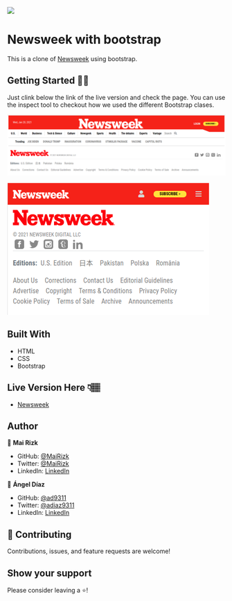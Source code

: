 ![](https://img.shields.io/badge/Microverse-blueviolet)

# Newsweek with bootstrap

This is a clone of [Newsweek](https://web.archive.org/web/20210120125445/https://www.newsweek.com/) using bootstrap.

## Getting Started 💪🏽

Just clink below the link of the live version and check the page. You can use the inspect tool to checkout how we used the different Bootstrap clases.

![Screenshot1](/img/screenshot1.png)

![Screenshot2](/img/screenshot2.png)

## Built With

- HTML
- CSS
- Bootstrap

## Live Version Here 👇🏽️

- [Newsweek](https://ad9311.github.io/nws/)

## Author

👤 **Mai Rizk**

- GitHub: [@MaiRizk](https://github.com/MaiRizk)
- Twitter: [@MaiRizk](https://twitter.com/adiaz9311)
- LinkedIn: [LinkedIn](https://www.linkedin.com/in/ad9311/)

👤 **Ángel Díaz**

- GitHub: [@ad9311](https://github.com/ad9311)
- Twitter: [@adiaz9311](https://twitter.com/adiaz9311)
- LinkedIn: [LinkedIn](https://www.linkedin.com/in/ad9311/)

## 🤝 Contributing

Contributions, issues, and feature requests are welcome!

## Show your support

Please consider leaving a ⭐️!
